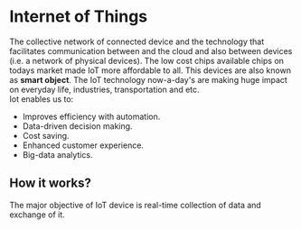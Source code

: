 # Internet of Things
The collective network of connected device and the technology that facilitates communication between and the cloud and also between devices (i.e. a network of physical devices). The low cost chips available chips on todays market made IoT more affordable to all. This devices are also known as **smart object**. The IoT technology now-a-day's are making huge impact on everyday life, industries, transportation and etc.
<br> Iot enables us to:
* Improves efficiency with automation.
* Data-driven decision making.
* Cost saving.
* Enhanced customer experience.
* Big-data analytics. 
## How it works?
The major objective of IoT device is real-time collection of data and exchange of it.
